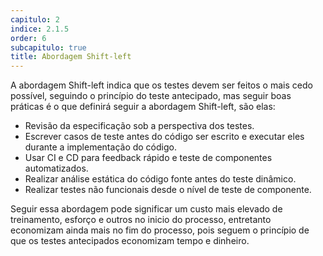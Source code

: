 ```yaml
---
capitulo: 2
indice: 2.1.5
order: 6
subcapitulo: true
title: Abordagem Shift-left
---
```


<p>A abordagem Shift-left indica que os testes devem ser feitos o mais cedo possível, seguindo o princípio do teste antecipado, mas seguir boas práticas é o que definirá seguir a abordagem Shift-left, são elas:</p>

<ul>
    <li>Revisão da especificação sob a perspectiva dos testes.</li>
    <li>Escrever casos de teste antes do código ser escrito e executar eles durante a implementação do código.</li>
    <li>Usar CI e CD para feedback rápido e teste de componentes automatizados.</li>
    <li>Realizar análise estática do código fonte antes do teste dinâmico.</li>
    <li>Realizar testes não funcionais desde o nível de teste de componente.</li>
</ul>

<p>Seguir essa abordagem pode significar um custo mais elevado de treinamento, esforço e outros no inicio do processo, entretanto economizam ainda mais no fim do processo, pois seguem o princípio de que os testes antecipados economizam tempo e dinheiro.</p>
